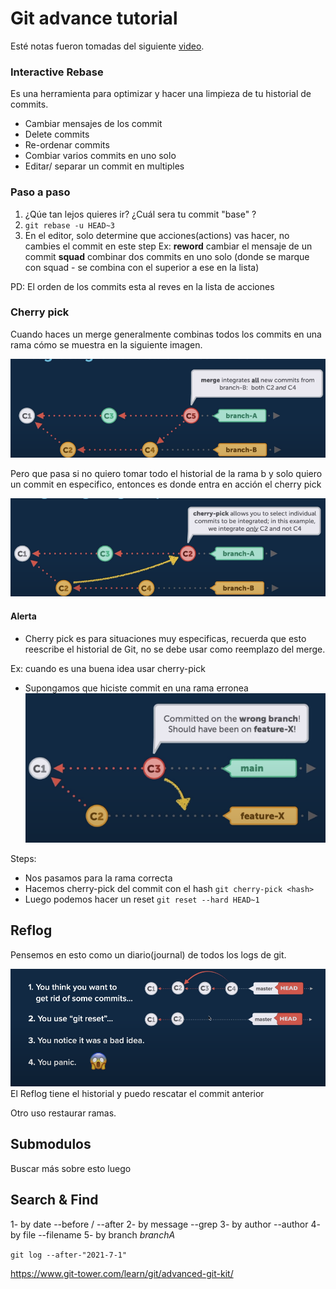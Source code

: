 # Git advance tutorial

Esté notas fueron tomadas del siguiente [video](https://www.youtube.com/watch?v=qsTthZi23VE).

### Interactive Rebase

Es una herramienta para optimizar y hacer una limpieza de tu historial de commits.

- Cambiar mensajes de los commit
- Delete commits
- Re-ordenar commits
- Combiar varios commits en uno solo
- Editar/ separar un commit en multiples

### Paso a paso

1. ¿Qúe tan lejos quieres ir? ¿Cuál sera tu commit "base" ?
2. `git rebase -u HEAD~3`
3. En el editor, solo determine que acciones(actions) vas hacer, no cambies el commit en este step
   Ex: **reword** cambiar el mensaje de un commit
   **squad** combinar dos commits en uno solo (donde se marque con squad - se combina con el superior a ese en la lista)

PD: El orden de los commits esta al reves en la lista de acciones

### Cherry pick

Cuando haces un merge generalmente combinas todos los commits en una rama cómo se muestra en la siguiente imagen.

![](/git/cherry-pick-issue.png)

Pero que pasa si no quiero tomar todo el historial de la rama b y solo quiero un commit en especifico, entonces es donde entra en acción el cherry pick

![](/git/cherry-pick-solution.png)

#### Alerta

- Cherry pick es para situaciones muy especificas, recuerda que esto reescribe el historial de Git, no se debe usar como reemplazo del merge.

Ex: cuando es una buena idea usar cherry-pick

- Supongamos que hiciste commit en una rama erronea
  ![](/git/cherry-pick-example.png)

Steps:

- Nos pasamos para la rama correcta
- Hacemos cherry-pick del commit con el hash `git cherry-pick <hash>`
- Luego podemos hacer un reset `git reset --hard HEAD~1`

## Reflog

Pensemos en esto como un diario(journal) de todos los logs de git.

![](/git/reflog-issue.png)
El Reflog tiene el historial y puedo rescatar el commit anterior

Otro uso restaurar ramas.

## Submodulos

Buscar más sobre esto luego

## Search & Find

1- by date --before / --after
2- by message --grep
3- by author --author
4- by file --filename
5- by branch _branchA_

`git log --after-"2021-7-1"`

https://www.git-tower.com/learn/git/advanced-git-kit/
